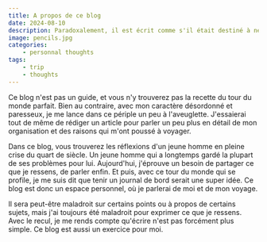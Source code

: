 ```yaml
---
title: A propos de ce blog
date: 2024-08-10
description: Paradoxalement, il est écrit comme s'il était destiné à ne jamais être lu.
image: pencils.jpg
categories:
    - personnal thoughts
tags: 
    - trip
    - thoughts
---
```


Ce blog n'est pas un guide, et vous n'y trouverez pas la recette du tour du monde parfait. Bien au contraire, avec mon caractère désordonné et paresseux, je me lance dans ce périple un peu à l'aveuglette. J'essaierai tout de même de rédiger un article pour parler un peu plus en détail de mon organisation et des raisons qui m'ont poussé à voyager.

Dans ce blog, vous trouverez les réflexions d'un jeune homme en pleine crise du quart de siècle. Un jeune homme qui a longtemps gardé la plupart de ses problèmes pour lui. Aujourd'hui, j'éprouve un besoin de partager ce que je ressens, de parler enfin. Et puis, avec ce tour du monde qui se profile, je me suis dit que tenir un journal de bord serait une super idée. Ce blog est donc un espace personnel, où je parlerai de moi et de mon voyage.

Il sera peut-être maladroit sur certains points ou à propos de certains sujets, mais j'ai toujours été maladroit pour exprimer ce que je ressens. Avec le recul, je me rends compte qu'écrire n'est pas forcément plus simple. Ce blog est aussi un exercice pour moi. 